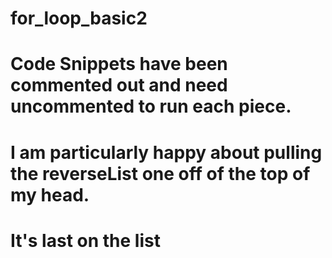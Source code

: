 # for_loop_basic2
# Code Snippets have been commented out and need uncommented to run each piece.
# I am particularly happy about pulling the reverseList one off of the top of my head.
# It's last on the list
